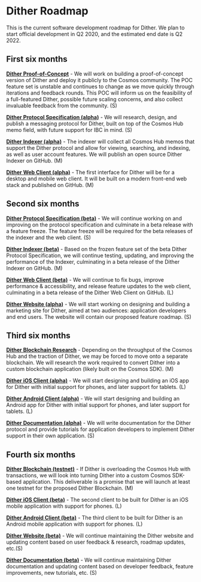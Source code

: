 # Dither Roadmap

This is the current software development roadmap for Dither. We plan to start official development in Q2 2020, and the estimated end date is Q2 2022.

## First six months

[**Dither Proof-of-Concept**](./roadmap-01-poc.md) - We will work on building a proof-of-concept version of Dither and deploy it publicly to the Cosmos community. The POC feature set is unstable and continues to change as we move quickly through iterations and feedback rounds. This  POC will inform us on the feasibility of a full-featured Dither, possible future scaling concerns, and also collect invaluable feedback from the community. (S)

[**Dither Protocol Specification (alpha)**](./roadmap-02-spec.md) - We will research, design, and publish a messaging protocol for Dither, built on top of the Cosmos Hub memo field, with future support for IBC  in mind. (S)

[**Dither Indexer (alpha)**](./roadmap-03-indexer.md) - The indexer will collect all Cosmos Hub memos that support the Dither protocol and allow for viewing, searching, and indexing, as well as user account features. We will publish an open source Dither Indexer on GitHub. (M)

[**Dither Web Client (alpha)**](./roadmap-04-webapp.md) - The first interface for Dither will be for a desktop and mobile web client. It will be built on a modern front-end web stack and published on GitHub. (M)

## Second six months

[**Dither Protocol Specification (beta)**](./roadmap-05-spec.md) - We will continue working on and improving on the protocol specification and culminate in a beta release with a feature freeze. The feature freeze will be required for the beta  releases of the indexer and the web client. (S)

[**Dither Indexer (beta)**](./roadmap-06-indexer.md) - Based on the frozen feature set of the beta Dither Protocol Specification, we will continue testing, updating, and improving the performance of the Indexer, culminating in a beta release of the Dither Indexer on GitHub. (M)

[**Dither Web Client (beta)**](./roadmap-07-webapp.md) - We will continue to fix bugs, improve performance & accessibility, and release feature updates to the web client, culminating in a beta release of the Dither Web Client on GitHub. (L)

[**Dither Website (alpha)**](./roadmap-08-website.md) - We will start working on designing and building a marketing site for Dither, aimed at two audiences: application developers and end users. The website will contain our proposed feature roadmap.  (S)

## Third six months 

[**Dither Blockchain Research**](./roadmap-09-blockchain.md) - Depending on the throughput of the Cosmos Hub and the traction of Dither, we may be forced to move onto a separate blockchain. We will research the work required to convert Dither into a custom blockchain application (likely built on the Cosmos SDK). (M) 

[**Dither iOS Client (alpha)**](./roadmap-10-ios.md) - We will start designing and building an iOS app for Dither with initial support for phones, and later support for tablets. (L)

[**Dither Android Client (alpha)**](./roadmap-11-android.md) - We will start designing and building an Android app for Dither with initial support for phones, and later support for tablets. (L)

[**Dither Documentation (alpha)**](./roadmap-12-docs.md) - We will write documentation for the Dither protocol and provide tutorials for application developers to implement Dither support in their own application. (S)

## Fourth six months

[**Dither Blockchain (testnet)**](./roadmap-13-blockchain.md) - If Dither is overloading the Cosmos Hub with transactions, we will look into turning Dither into a custom Cosmos SDK-based application. This deliverable is a promise that we will launch at least one testnet for the proposed Dither Blockchain. (M) 

[**Dither iOS Client (beta)**](./roadmap-14-ios.md) - The second client to be built for Dither is an iOS mobile application with support for phones. (L)

[**Dither Android Client (beta)**](./roadmap-15-android.md) - The third client to be built for Dither is an Android  mobile application with support for phones. (L)

[**Dither Website (beta)**](./roadmap-16-website.md) - We will continue maintaining the Dither website and updating content based on user feedback & research, roadmap updates, etc.(S)

[**Dither Documentation (beta)**](./roadmap-17-docs.md) - We will continue maintaining Dither documentation and updating content based on developer feedback, feature improvements, new tutorials, etc. (S)
